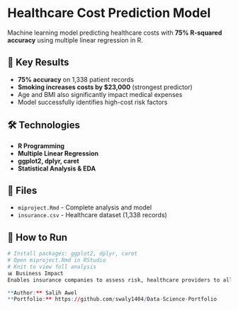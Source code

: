 # Healthcare Cost Prediction Model

Machine learning model predicting healthcare costs with **75% R-squared accuracy** using multiple linear regression in R.

## 🎯 Key Results
- **75% accuracy** on 1,338 patient records
- **Smoking increases costs by $23,000** (strongest predictor)
- Age and BMI also significantly impact medical expenses
- Model successfully identifies high-cost risk factors

## 🛠️ Technologies
- **R Programming**
- **Multiple Linear Regression** 
- **ggplot2, dplyr, caret**
- **Statistical Analysis & EDA**

## 📁 Files
- `miproject.Rmd` - Complete analysis and model
- `insurance.csv` - Healthcare dataset (1,338 records)

## 🚀 How to Run
```r
# Install packages: ggplot2, dplyr, caret
# Open miproject.Rmd in RStudio
# Knit to view full analysis
📊 Business Impact
Enables insurance companies to assess risk, healthcare providers to allocate resources, and patients to select appropriate insurance plans based on predicted costs.

**Author:** Salih Awel  
**Portfolio:** https://github.com/swaly1404/Data-Science-Portfolio
